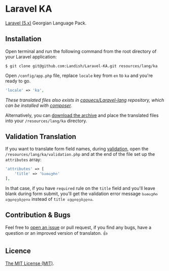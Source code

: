 # Laravel KA

[Laravel (5.x)](http://laravel.com/) Georgian Language Pack.


## Installation

Open terminal and run the following command from the root directory of your Laravel application:

```
$ git clone git@github.com:Landish/Laravel-KA.git resources/lang/ka
```

Open `/config/app.php` file, replace `locale` key from `en` to `ka` and you're ready to go.

```php
'locale' => 'ka',
```
*These translated files also exists in [caouecs/Laravel-lang](https://github.com/caouecs/Laravel-lang) repository, which can be installed with [composer](https://getcomposer.org/).*

Alternatively, you can [download the archive](https://github.com/Landish/laravel-ka/archive/master.zip) and place the translated files into your `/resources/lang/ka` directory.

## Validation Translation

If you want to translate form field names, during [validation](http://laravel.com/docs/validation), open the `/resources/lang/ka/validation.php` and at the end of the file set up the `attributes` array:

```php
'attributes' => [
	'title' => 'სათაური'
],
```

In that case, if you have `required` rule on the `title` field and you'll leave blank during form submit, you'll get the validation error message `სათაური აუცილებელია` instead of `title აუცილებელია`.

## Contribution & Bugs

Feel free to [open an issue](https://github.com/Landish/laravel-ka/issues/new) or pull request, if you find any bugs, have a question or an improved version of translaton. :thumbsup:


## Licence

[The MIT License (MIT)](https://opensource.org/licenses/MIT).
